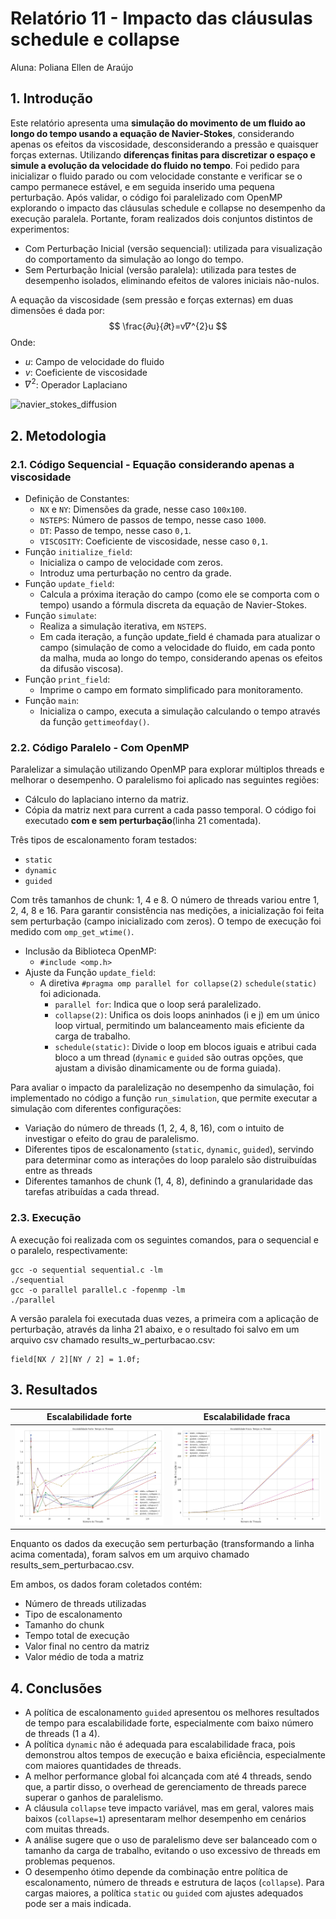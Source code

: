 # Relatório 11 - Impacto das cláusulas schedule e collapse
Aluna: Poliana Ellen de Araújo

## 1. Introdução

Este relatório apresenta uma **simulação do movimento de um fluido ao longo do tempo usando a equação de Navier-Stokes**, considerando apenas os efeitos da viscosidade, desconsiderando a pressão e quaisquer forças externas. Utilizando **diferenças finitas para discretizar o espaço e simule a evolução da velocidade do fluido no tempo**. Foi pedido para inicializar o fluido parado ou com velocidade constante e verificar se o campo permanece estável, e em seguida inserido uma pequena perturbação. Após validar, o código foi paralelizado com OpenMP explorando o impacto das cláusulas schedule e collapse no desempenho da execução paralela.
Portante, foram realizados dois conjuntos distintos de experimentos:
- Com Perturbação Inicial (versão sequencial): utilizada para visualização do comportamento da simulação ao longo do tempo.
- Sem Perturbação Inicial (versão paralela): utilizada para testes de desempenho isolados, eliminando efeitos de valores iniciais não-nulos.


A equação da viscosidade (sem pressão e forças externas) em duas dimensões é dada por:
$$ \frac{𝜕u}{𝜕t}=v𝛻^{2}u $$
Onde:
- $u$: Campo de velocidade do fluido
- $v$: Coeficiente de viscosidade
- $𝛻^{2}$: Operador Laplaciano

![navier_stokes_diffusion](navier_stokes_diffusion.gif)


## 2. Metodologia

### 2.1. Código Sequencial - Equação considerando apenas a viscosidade
- Definição de Constantes:
    - `NX` e `NY`: Dimensões da grade, nesse caso `100x100`.
    - `NSTEPS`: Número de passos de tempo, nesse caso `1000`.
    - `DT`: Passo de tempo, nesse caso `0,1`.
    - `VISCOSITY`: Coeficiente de viscosidade, nesse caso `0,1`.
- Função ``initialize_field``:
    - Inicializa o campo de velocidade com zeros.
    - Introduz uma perturbação no centro da grade.
- Função ``update_field``:
    - Calcula a próxima iteração do campo (como ele se comporta com o tempo) usando a fórmula discreta da equação de Navier-Stokes.
- Função ``simulate``:
    - Realiza a simulação iterativa, em `NSTEPS`.
    - Em cada iteração, a função update_field é chamada para atualizar o campo (simulação de como a velocidade do fluido, em cada ponto da malha, muda ao longo do tempo, considerando apenas os efeitos da difusão viscosa).
- Função ``print_field``:
    - Imprime o campo em formato simplificado para monitoramento.
- Função ``main``:
    - Inicializa o campo, executa a simulação calculando o tempo através da função `gettimeofday()`.

### 2.2. Código Paralelo - Com OpenMP

Paralelizar a simulação utilizando OpenMP para explorar múltiplos threads e melhorar o desempenho. O paralelismo foi aplicado nas seguintes regiões:
- Cálculo do laplaciano interno da matriz.
- Cópia da matriz next para current a cada passo temporal.
O código foi executado **com e sem perturbação**(linha 21 comentada).

Três tipos de escalonamento foram testados:
- ``static``
- `dynamic`
- `guided`

Com três tamanhos de chunk: 1, 4 e 8. O número de threads variou entre 1, 2, 4, 8 e 16. Para garantir consistência nas medições, a inicialização foi feita sem perturbação (campo inicializado com zeros). O tempo de execução foi medido com `omp_get_wtime()`.

- Inclusão da Biblioteca OpenMP:
    - `#include <omp.h>`
- Ajuste da Função `update_field`:
    - A diretiva `#pragma omp parallel for collapse(2)` `schedule(static)` foi adicionada.
        - `parallel for`: Indica que o loop será paralelizado.
        - `collapse(2)`: Unifica os dois loops aninhados (i e j) em um único loop virtual, permitindo um balanceamento mais eficiente da carga de trabalho.
        - `schedule(static)`: Divide o loop em blocos iguais e atribui cada bloco a um thread (`dynamic` e `guided` são outras opções, que ajustam a divisão dinamicamente ou de forma guiada).

Para avaliar o impacto da paralelização no desempenho da simulação, foi implementado no código a função `run_simulation`, que permite executar a simulação com diferentes configurações:
- Variação do número de threads (1, 2, 4, 8, 16), com o intuito de investigar o efeito do grau de paralelismo.
- Diferentes tipos de escalonamento (`static`, `dynamic`, `guided`), servindo para determinar como as interações do loop paralelo são distruibuídas entre as threads
- Diferentes tamanhos de chunk (1, 4, 8), definindo a granularidade das tarefas atribuídas a cada thread.

### 2.3. Execução

A execução foi realizada com os seguintes comandos, para o sequencial e o paralelo, respectivamente:

```
gcc -o sequential sequential.c -lm
./sequential
gcc -o parallel parallel.c -fopenmp -lm
./parallel
```

A versão paralela foi executada duas vezes, a primeira com a aplicação de perturbação, através da linha 21 abaixo, e o resultado foi salvo em um arquivo csv chamado results_w_perturbacao.csv:
```
field[NX / 2][NY / 2] = 1.0f;
```

## 3. Resultados

|Escalabilidade forte|Escalabilidade fraca|
|-----|-----|
|![Escalabilidade forte](https://github.com/polianaraujo/parallelp/blob/main/tarefa12/graficos/escalabilidade_forte.png)|![Escalabilidade fraca](https://github.com/polianaraujo/parallelp/blob/main/tarefa12/graficos/escalabilidade_fraca.png)|


Enquanto os dados da execução sem perturbação (transformando a linha acima comentada), foram salvos em um arquivo chamado results_sem_perturbacao.csv.

Em ambos, os dados foram coletados contém:
- Número de threads utilizadas
- Tipo de escalonamento
- Tamanho do chunk
- Tempo total de execução
- Valor final no centro da matriz
- Valor médio de toda a matriz


## 4. Conclusões

- A política de escalonamento `guided` apresentou os melhores resultados de tempo para escalabilidade forte, especialmente com baixo número de threads (1 a 4).
- A política `dynamic` não é adequada para escalabilidade fraca, pois demonstrou altos tempos de execução e baixa eficiência, especialmente com maiores quantidades de threads.
- A melhor performance global foi alcançada com até 4 threads, sendo que, a partir disso, o overhead de gerenciamento de threads parece superar o ganhos de paralelismo.
- A cláusula `collapse` teve impacto variável, mas em geral, valores mais baixos (`collapse=1`) apresentaram melhor desempenho em cenários com muitas threads.
- A análise sugere que o uso de paralelismo deve ser balanceado com o tamanho da carga de trabalho, evitando o uso excessivo de threads em problemas pequenos.
- O desempenho ótimo depende da combinação entre política de escalonamento, número de threads e estrutura de laços (`collapse`). Para cargas maiores, a política `static` ou `guided` com ajustes adequados pode ser a mais indicada.
